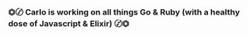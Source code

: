 ### ⏣〄 Carlo is working on all things Go & Ruby (with a healthy dose of Javascript & Elixir) 〄⏣


<!--
**carlomunguia/carlomunguia** is a ✨ _special_ ✨ repository because its `README.md` (this file) appears on your GitHub profile.

